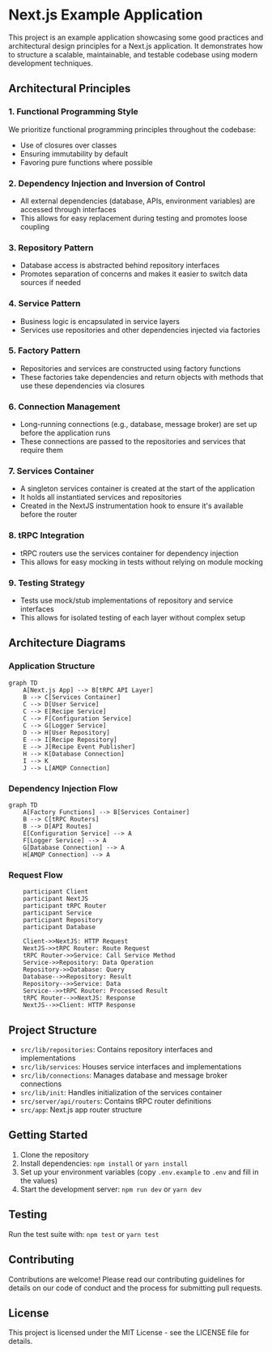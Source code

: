 # Next.js Example Application

This project is an example application showcasing some good practices and architectural design principles for a Next.js application. It demonstrates how to structure a scalable, maintainable, and testable codebase using modern development techniques.

## Architectural Principles

### 1. Functional Programming Style
We prioritize functional programming principles throughout the codebase:
- Use of closures over classes
- Ensuring immutability by default
- Favoring pure functions where possible

### 2. Dependency Injection and Inversion of Control
- All external dependencies (database, APIs, environment variables) are accessed through interfaces
- This allows for easy replacement during testing and promotes loose coupling

### 3. Repository Pattern
- Database access is abstracted behind repository interfaces
- Promotes separation of concerns and makes it easier to switch data sources if needed

### 4. Service Pattern
- Business logic is encapsulated in service layers
- Services use repositories and other dependencies injected via factories

### 5. Factory Pattern
- Repositories and services are constructed using factory functions
- These factories take dependencies and return objects with methods that use these dependencies via closures

### 6. Connection Management
- Long-running connections (e.g., database, message broker) are set up before the application runs
- These connections are passed to the repositories and services that require them

### 7. Services Container
- A singleton services container is created at the start of the application
- It holds all instantiated services and repositories
- Created in the NextJS instrumentation hook to ensure it's available before the router

### 8. tRPC Integration
- tRPC routers use the services container for dependency injection
- This allows for easy mocking in tests without relying on module mocking

### 9. Testing Strategy
- Tests use mock/stub implementations of repository and service interfaces
- This allows for isolated testing of each layer without complex setup

## Architecture Diagrams

### Application Structure
```mermaid
graph TD
    A[Next.js App] --> B[tRPC API Layer]
    B --> C[Services Container]
    C --> D[User Service]
    C --> E[Recipe Service]
    C --> F[Configuration Service]
    C --> G[Logger Service]
    D --> H[User Repository]
    E --> I[Recipe Repository]
    E --> J[Recipe Event Publisher]
    H --> K[Database Connection]
    I --> K
    J --> L[AMQP Connection]
```

### Dependency Injection Flow
```mermaid
graph TD
    A[Factory Functions] --> B[Services Container]
    B --> C[tRPC Routers]
    B --> D[API Routes]
    E[Configuration Service] --> A
    F[Logger Service] --> A
    G[Database Connection] --> A
    H[AMQP Connection] --> A
```

### Request Flow
```sequenceDiagram
    participant Client
    participant NextJS
    participant tRPC Router
    participant Service
    participant Repository
    participant Database

    Client->>NextJS: HTTP Request
    NextJS->>tRPC Router: Route Request
    tRPC Router->>Service: Call Service Method
    Service->>Repository: Data Operation
    Repository->>Database: Query
    Database-->>Repository: Result
    Repository-->>Service: Data
    Service-->>tRPC Router: Processed Result
    tRPC Router-->>NextJS: Response
    NextJS-->>Client: HTTP Response
```

## Project Structure

- `src/lib/repositories`: Contains repository interfaces and implementations
- `src/lib/services`: Houses service interfaces and implementations
- `src/lib/connections`: Manages database and message broker connections
- `src/lib/init`: Handles initialization of the services container
- `src/server/api/routers`: Contains tRPC router definitions
- `src/app`: Next.js app router structure

## Getting Started

1. Clone the repository
2. Install dependencies: `npm install` or `yarn install`
3. Set up your environment variables (copy `.env.example` to `.env` and fill in the values)
4. Start the development server: `npm run dev` or `yarn dev`

## Testing

Run the test suite with: `npm test` or `yarn test`

## Contributing

Contributions are welcome! Please read our contributing guidelines for details on our code of conduct and the process for submitting pull requests.

## License

This project is licensed under the MIT License - see the LICENSE file for details.